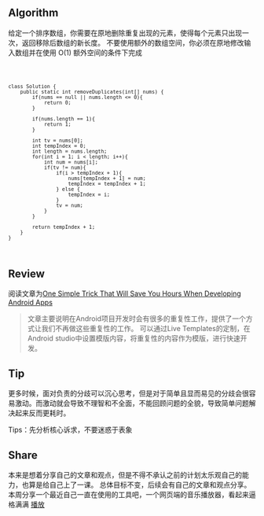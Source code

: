 ## Algorithm
给定一个排序数组，你需要在原地删除重复出现的元素，使得每个元素只出现一次，返回移除后数组的新长度。
不要使用额外的数组空间，你必须在原地修改输入数组并在使用 O(1) 额外空间的条件下完成

<code>
    
    class Solution {
        public static int removeDuplicates(int[] nums) {
            if(nums == null || nums.length <= 0){
                return 0;
            }

            if(nums.length == 1){
                return 1;
            }

            int tv = nums[0];
            int tempIndex = 0;
            int length = nums.length;
            for(int i = 1; i < length; i++){
                int num = nums[i];
                if(tv != num){
                    if(i > tempIndex + 1){
                        nums[tempIndex + 1] = num;
                        tempIndex = tempIndex + 1;
                    } else {
                        tempIndex = i;
                    }
                    tv = num;
                }
            }

            return tempIndex + 1;
        }
    }
</code>

## Review
阅读文章为[One Simple Trick That Will Save You Hours When Developing Android Apps](https://medium.com/atomic-robot/one-simple-trick-that-will-save-you-hours-when-developing-android-apps-6902c3aef226)

> 文章主要说明在Android项目开发时会有很多的重复性工作，提供了一个方式让我们不再做这些重复性的工作。
  可以通过Live Templates的定制，在Android studio中设置模版内容，将重复性的内容作为模版，进行快速开发。

## Tip
更多时候，面对负责的分歧可以沉心思考，但是对于简单且显而易见的分歧会很容易激动。而激动就会导致不理智和不全面，不能回顾问题的全貌，导致简单问题解决起来反而更耗时。

Tips：先分析核心诉求，不要迷惑于表象

## Share
本来是想着分享自己的文章和观点，但是不得不承认之前的计划太乐观自己的能力，也算是给自己上了一课。
总体目标不变，后续会有自己的文章和观点分享。
本周分享一个最近自己一直在使用的工具吧，一个网页端的音乐播放器，看起来逼格满满
[播放](https://musicforprogramming.net/)

